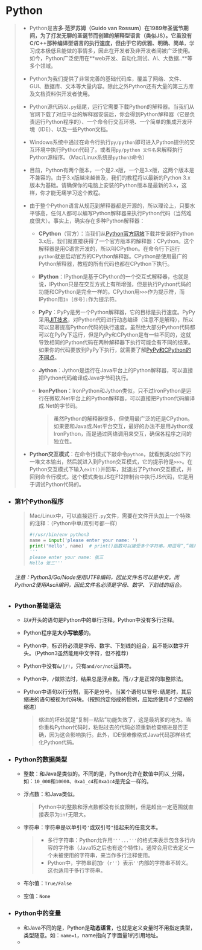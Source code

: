 # Python

> - Python是**吉多·范罗苏姆（Guido van Rossum）**在1989年圣诞节期间，为了打发无聊的圣诞节而创建的解释型语言（类似JS）。它虽没有C/C++那种编译型语言的执行速度，但由于它的**优雅、明确、简单**，学习成本极低且能做的事情多，因此在开发者及非开发者间被广泛使用。如今，Python广泛使用在**web开发、自动化测试、AI、大数据..**等多个领域。
>
> - Python为我们提供了非常完善的基础代码库，覆盖了网络、文件、GUI、数据库、文本等大量内容。除此之外Python还有大量的第三方库及文档资料供开发者使用。
>
> - Python源代码以`.py`结尾，运行它需要下载Python的解释器。当我们从官网下载了对应平台的解释器安装后，你会得到Python解释器（它是负责运行Python程序的）、一个命令行交互环境、一个简单的集成开发环境（IDE）、以及一些Python文档。
>
> - Windows系统中通过在命令行执行`py/python`即可进入Python提供的交互环境中执行Python代码了。或者用`py/python 文件名`来解释执行Python源程序。（Mac/Linux系统是`python3`命令）
>
> - 目前，Python有两个版本，一个是2.x版，一个是3.x版，这两个版本是不兼容的。由于3.x版越来越普及，我们的教程将以最新的Python 3.x版本为基础。请确保你的电脑上安装的Python版本是最新的3.x，这样，你才能无痛学习这个教程。
>
> - 由于整个Python语言从规范到解释器都是开源的，所以理论上，只要水平够高，任何人都可以编写Python解释器来执行Python代码（当然难度很大）。事实上，确实存在多种Python解释器：
>
>   - **CPython**（官方）：当我们从[Python官方网站](https://www.python.org/)下载并安装好Python 3.x后，我们就直接获得了一个官方版本的解释器：CPython。这个解释器是用C语言开发的，所以叫CPython。在命令行下运行`python`就是启动官方的CPython解释器。CPython是使用最广的Python解释器，教程的所有代码也都在CPython下执行。
>
>   - **IPython**：IPython是基于CPython的一个交互式解释器，也就是说，IPython只是在交互方式上有所增强，但是执行Python代码的功能和CPython是完全一样的。CPython用`>>>`作为提示符，而IPython用`In [序号]:`作为提示符。
>
>   - **PyPy**：PyPy是另一个Python解释器，它的目标是执行速度。PyPy采用[JIT技术](http://en.wikipedia.org/wiki/Just-in-time_compilation)，对Python代码进行动态编译（注意不是解释），所以可以显著提高Python代码的执行速度。虽然绝大部分Python代码都可以在PyPy下运行，但是PyPy和CPython是有一些不同的，这就导致相同的Python代码在两种解释器下执行可能会有不同的结果。如果你的代码要放到PyPy下执行，就需要了解[PyPy和CPython的不同点](http://pypy.readthedocs.org/en/latest/cpython_differences.html)。
>
>   - **Jython**：Jython是运行在Java平台上的Python解释器，可以直接把Python代码编译成Java字节码执行。
>
>   - **IronPython**：IronPython和Jython类似，只不过IronPython是运行在微软.Net平台上的Python解释器，可以直接把Python代码编译成.Net的字节码。
>
>     > 虽然Python的解释器很多，但使用最广泛的还是CPython。如果要和Java或.Net平台交互，最好的办法不是用Jython或IronPython，而是通过网络调用来交互，确保各程序之间的独立性。
>
> - **Python交互模式**：在命令行模式下敲命令`python`，就看到类似如下的一堆文本输出，然后就进入到Python交互模式，它的提示符是`>>>`。在Python交互模式下输入`exit()`并回车，就退出了Python交互模式，并回到命令行模式。这个模式类似JS在F12控制台中执行JS代码，它是用于调试Python代码的。

- ### 第1个Python程序

  > Mac/Linux中，可以直接运行`.py`文件，需要在文件开头加上一个特殊的注释：（Python中单/双引号都一样）
  >
  > ```python
  > #!/usr/bin/env python3
  > name = input('please enter your name: ')
  > print('Hello', name)  # print()函数可以接受多个字符串，用逗号“,”隔开，默认会用空格连成一串输出
  > '''
  > please enter your name: 张三
  > Hello 张三'''
  > ```

  ###### 注意：Python3/Go/Node使用UTF8编码，因此文件名可以是中文。而Python2使用Ascii编码，因此文件名必须是字母、数字、下划线的组合。

- ### Python基础语法

  - 以`#`开头的语句是Python中的单行注释。Python中没有多行注释。

  - Python程序是**大小写敏感**的。

  - Python中，标识符必须是字母、数字、下划线的组合，且不能以数字开头。（Python3虽然能用中文字符，但不推荐）

  - Python中没有`&/|/!`，只有`and/or/not`运算符。

  - Python中，`/`做除法时，结果总是浮点数。而`//`才是正常的取整除法。

  - Python中语句以行分割，而不是分号。当某个语句以冒号`:`结尾时，其后缩进的语句被视为代码块。（按照约定俗成的惯例，应始终使用*4个空格*的缩进）

    > 缩进的坏处就是“复制－粘贴”功能失效了，这是最坑爹的地方。当你重构Python代码时，粘贴过去的代码必须重新检查缩进是否正确，因为这会影响执行。此外，IDE很难像格式Java代码那样格式化Python代码。

- ### Python的数据类型

  - 整数：和Java是类似的。不同的是，Python允许在数值中间以`_`分隔，如：`10_000`和`10000`、`0xa1_c4`和`0xa1c4`是完全一样的。

  - 浮点数：和Java类似。

    > Python中的整数和浮点数都没有长度限制，但是超出一定范围就直接表示为`inf`无限大。

  - 字符串：字符串是以单引号`'`或双引号`"`括起来的任意文本。

    > - 多行字符串：Python允许用`'''...'''`的格式来表示包含多行内容的字符串（Java15之后也有这个特性）。通常会用它去定义一个未被使用的字符串，来当作多行注释使用。
    > - Python中，字符串前加r（`r''`）表示`''`内部的字符串不转义。这也适用于多行字符串。

  - 布尔值：`True/False`

  - 空值：`None`

- ### Python中的变量

  - 和Java不同的是，Python是**动态语言**，也就是定义变量时不用指定类型，类型随意。如：`name=1`，name指向了字面量1的引用地址。
  - 
